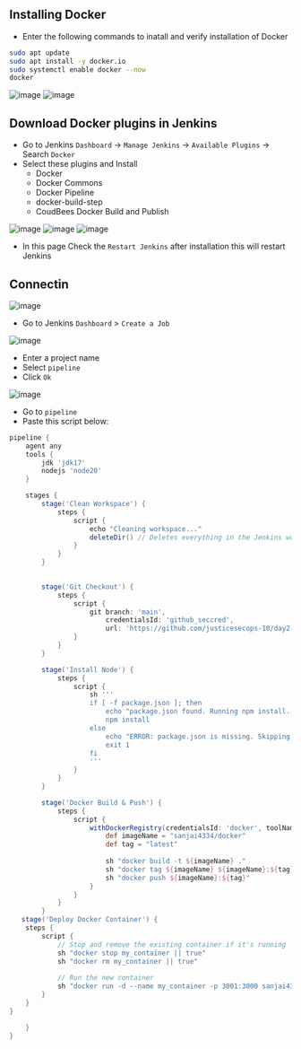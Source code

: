 ## Installing Docker
  - Enter the following commands to inatall and verify installation of Docker
```bash
sudo apt update
sudo apt install -y docker.io
sudo systemctl enable docker --now
docker
```
![image](https://github.com/user-attachments/assets/e0a899be-cb40-40cf-9231-e35ce45a6e4f)
![image](https://github.com/user-attachments/assets/cbfdbef3-ad47-488b-89f5-0b450c27e3af)

## Download Docker plugins in Jenkins
 - Go to Jenkins `Dashboard` -> `Manage Jenkins` -> `Available Plugins` -> Search `Docker`
 - Select these plugins and Install
    - Docker
    - Docker Commons
    - Docker Pipeline
    - docker-build-step
    - CoudBees Docker Build and Publish

![image](https://github.com/user-attachments/assets/5eef535f-2b65-44ca-9ac2-2a19548477c5)
![image](https://github.com/user-attachments/assets/3f4bda54-a3dc-4811-a546-b027d83a679f)
![image](https://github.com/user-attachments/assets/f27a51c0-f7d0-4ea2-808e-161a16d296d4)

 - In this page Check the `Restart Jenkins` after installation this will restart Jenkins

## Connectin

![image](https://github.com/user-attachments/assets/023e655e-e8e7-4b3b-9b74-317f9f4484f2)

 - Go to Jenkins `Dashboard` > `Create a Job`

![image](https://github.com/user-attachments/assets/cd3138ce-07b3-4070-97b9-0a8d76df4a36)

 - Enter a project name 
 - Select `pipeline`
 - Click `Ok`

![image](https://github.com/user-attachments/assets/3b2b76ed-f099-4257-8669-cf269e4d10a3)

 - Go to `pipeline`
 - Paste this script below:
```groovy
pipeline {
    agent any
    tools {
        jdk 'jdk17'
        nodejs 'node20'
    }

    stages {
        stage('Clean Workspace') {
            steps {
                script {
                    echo "Cleaning workspace..."
                    deleteDir() // Deletes everything in the Jenkins workspace before starting
                }
            }
        }
        

        stage('Git Checkout') {
            steps {
                script {
                    git branch: 'main', 
                        credentialsId: 'github_seccred', 
                        url: 'https://github.com/justicesecops-10/day2-app-depployement-docker.git'
                }
            }
        }

        stage('Install Node') {
            steps {
                script {
                    sh '''
                    if [ -f package.json ]; then
                        echo "package.json found. Running npm install..."
                        npm install
                    else
                        echo "ERROR: package.json is missing. Skipping npm install."
                        exit 1
                    fi
                    '''
                }
            }
        }

        stage('Docker Build & Push') {
            steps {
                script {
                    withDockerRegistry(credentialsId: 'docker', toolName: 'docker') {
                        def imageName = "sanjai4334/docker"
                        def tag = "latest"
                        
                        sh "docker build -t ${imageName} ."
                        sh "docker tag ${imageName} ${imageName}:${tag}"
                        sh "docker push ${imageName}:${tag}"
                    }
                }
            }
        }
   stage('Deploy Docker Container') {
    steps {
        script {
            // Stop and remove the existing container if it's running
            sh "docker stop my_container || true"
            sh "docker rm my_container || true"
            
            // Run the new container
            sh "docker run -d --name my_container -p 3001:3000 sanjai4334/docker:latest"
        }
    }
}

    }
}
```
